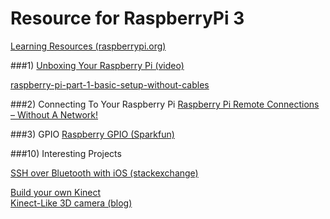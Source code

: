 # Resource for RaspberryPi 3

[Learning Resources (raspberrypi.org)](https://www.raspberrypi.org/resources/learn/)

###1) [Unboxing Your Raspberry Pi (video)](https://www.youtube.com/watch?v=-6OGuhLtKbU)

[raspberry-pi-part-1-basic-setup-without-cables](http://blog.self.li/post/63281257339/raspberry-pi-part-1-basic-setup-without-cables)

###2) Connecting To Your Raspberry Pi
[Raspberry Pi Remote Connections – Without A Network!](https://pihw.wordpress.com/guides/direct-network-connection/)

###3) GPIO
[Raspberry GPIO (Sparkfun)](https://learn.sparkfun.com/tutorials/raspberry-gpio)

###10) Interesting Projects

[SSH over Bluetooth with iOS (stackexchange)](http://raspberrypi.stackexchange.com/questions/53509/ssh-over-bluetooth-with-ios)

[Build your own Kinect](http://machinevision4users.blogspot.com/2012/05/build-your-own-kinect.html)  
[Kinect-Like 3D camera (blog)](http://www.hackengineer.com/3dcam/)  
